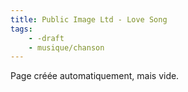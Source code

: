 ```yaml
---
title: Public Image Ltd - Love Song
tags:
    - -draft
    - musique/chanson
---
```


Page créée automatiquement, mais vide.
